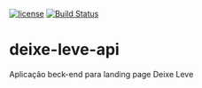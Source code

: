 [![license](https://img.shields.io/github/license/visionmedia/superagent.svg)](LICENSE)
[![Build Status](https://travis-ci.com/wendellpereira/deixe-leve-api.svg?branch=master)](https://travis-ci.com/wendellpereira/deixe-leve-api)

# deixe-leve-api
Aplicação beck-end para landing page Deixe Leve
